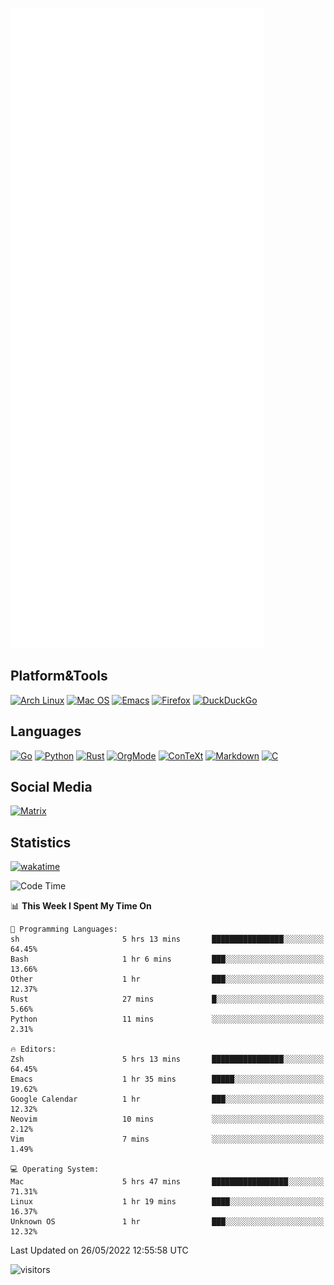 ![Metrics](https://github.com/SteamedFish/SteamedFish/blob/master/github-metrics.svg)

## Platform&Tools

[![Arch Linux](https://img.shields.io/badge/ArchLinux-1793D1?logo=arch-linux&logoColor=fff&style=flat-square)](https://archlinux.org/)
[![Mac OS](https://img.shields.io/badge/MacOS-000000?style=flat-square&logo=macos&logoColor=F0F0F0)](https://www.apple.com/macos/)
[![Emacs](https://img.shields.io/badge/Emacs-%237F5AB6.svg?&style=flat-square&logo=gnu-emacs&logoColor=white)](https://www.gnu.org/software/emacs/)
[![Firefox](https://img.shields.io/badge/Firefox-FF7139?style=flat-square&logo=Firefox-Browser&logoColor=white)](https://firefox.com/)
[![DuckDuckGo](https://img.shields.io/badge/DuckDuckGo-DE5833?style=flat-square&logo=DuckDuckGo&logoColor=white)](https://duckduckgo.com/)

## Languages

[![Go](https://img.shields.io/badge/Golang-%2300ADD8.svg?style=flat-square&logo=go&logoColor=white)](https://golang.org/)
[![Python](https://img.shields.io/badge/Python-3670A0?style=flat-square&logo=python&logoColor=ffdd54)](https://www.python.org/)
[![Rust](https://img.shields.io/badge/Rust-%23000000.svg?style=flat-square&logo=rust&logoColor=white)](https://www.rust-lang.org/)
[![OrgMode](https://img.shields.io/badge/OrgMode-%23000000.svg?style=flat-square&logo=org&logoColor=white)](https://orgmode.org/)
[![ConTeXt](https://img.shields.io/badge/ConTeXt-%23008080.svg?style=flat-square&logo=latex&logoColor=white)](https://contextgarden.net/)
[![Markdown](https://img.shields.io/badge/MarkDown-%23000000.svg?style=flat-square&logo=markdown&logoColor=white)](https://daringfireball.net/projects/markdown/)
[![C](https://img.shields.io/badge/C-%2300599C.svg?style=flat-square&logo=c&logoColor=white)](https://www.iso.org/standard/74528.html)

## Social Media

[![Matrix](https://img.shields.io/badge/SteamedFish-2CA5E0?style=social&logo=matrix&logoColor=black)](https://matrix.to/#/@i:steamedfish.org)

## Statistics
[![wakatime](https://wakatime.com/badge/user/168280d6-fcf2-4b4f-ad3a-dc4612f35b38.svg)](https://wakatime.com/@168280d6-fcf2-4b4f-ad3a-dc4612f35b38)

<!--START_SECTION:waka-->
![Code Time](http://img.shields.io/badge/Code%20Time-1%2C827%20hrs%2035%20mins-blue)

📊 **This Week I Spent My Time On** 

```text
💬 Programming Languages: 
sh                       5 hrs 13 mins       ████████████████░░░░░░░░░   64.45% 
Bash                     1 hr 6 mins         ███░░░░░░░░░░░░░░░░░░░░░░   13.66% 
Other                    1 hr                ███░░░░░░░░░░░░░░░░░░░░░░   12.37% 
Rust                     27 mins             █░░░░░░░░░░░░░░░░░░░░░░░░   5.66% 
Python                   11 mins             ░░░░░░░░░░░░░░░░░░░░░░░░░   2.31%

🔥 Editors: 
Zsh                      5 hrs 13 mins       ████████████████░░░░░░░░░   64.45% 
Emacs                    1 hr 35 mins        █████░░░░░░░░░░░░░░░░░░░░   19.62% 
Google Calendar          1 hr                ███░░░░░░░░░░░░░░░░░░░░░░   12.32% 
Neovim                   10 mins             ░░░░░░░░░░░░░░░░░░░░░░░░░   2.12% 
Vim                      7 mins              ░░░░░░░░░░░░░░░░░░░░░░░░░   1.49%

💻 Operating System: 
Mac                      5 hrs 47 mins       █████████████████░░░░░░░░   71.31% 
Linux                    1 hr 19 mins        ████░░░░░░░░░░░░░░░░░░░░░   16.37% 
Unknown OS               1 hr                ███░░░░░░░░░░░░░░░░░░░░░░   12.32%

```


 Last Updated on 26/05/2022 12:55:58 UTC
<!--END_SECTION:waka-->

![visitors](https://visitor-badge.laobi.icu/badge?page_id=SteamedFish.SteamedFish)
